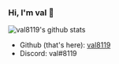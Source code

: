 ### Hi, I'm val 👋

![val8119's github stats](https://github-readme-stats.vercel.app/api?username=val8119&theme=dark&show_icons=true)

 - Github (that's here): [val8119](https://github.com/val8119)
 - Discord: val#8119

